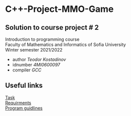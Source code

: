 # C++-Project-MMO-Game
## Solution to course project # 2
Introduction to programming course\
Faculty of Mathematics and Informatics of Sofia University\
Winter semester 2021/2022
- author *Teodor Kostadinov*
- idnumber *4MI0600097*
- compiler *GCC*
## Useful links
[Task](https://docs.google.com/document/d/1EJFak-689ZuuxLU37BbvRse_dUO03Lc3aZWdAetSl_Y/edit)  
[Requirments](https://docs.google.com/document/d/1YaD8OqIXTmfB7jxL0sWXSIYaDK75WYEUiPQhroauOWE/edit?usp=sharing)  
[Program guidlines](guidlines.md)
